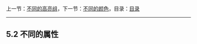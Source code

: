 上一节：[不同的高亮组](<5.1.md>)，下一节：[不同的颜色](<5.3.md>)，目录：[目录](<contents.md>)

----------

5.2 不同的属性
--------------

